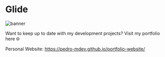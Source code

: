 # Glide

![banner](https://user-images.githubusercontent.com/111090521/196891507-8d27339a-6a52-4102-b25a-b1fe1af1d95e.png)

Want to keep up to date with my development projects? Visit my portfolio here 🌐

Personal Website: https://pedro-mdev.github.io/portfolio-website/
